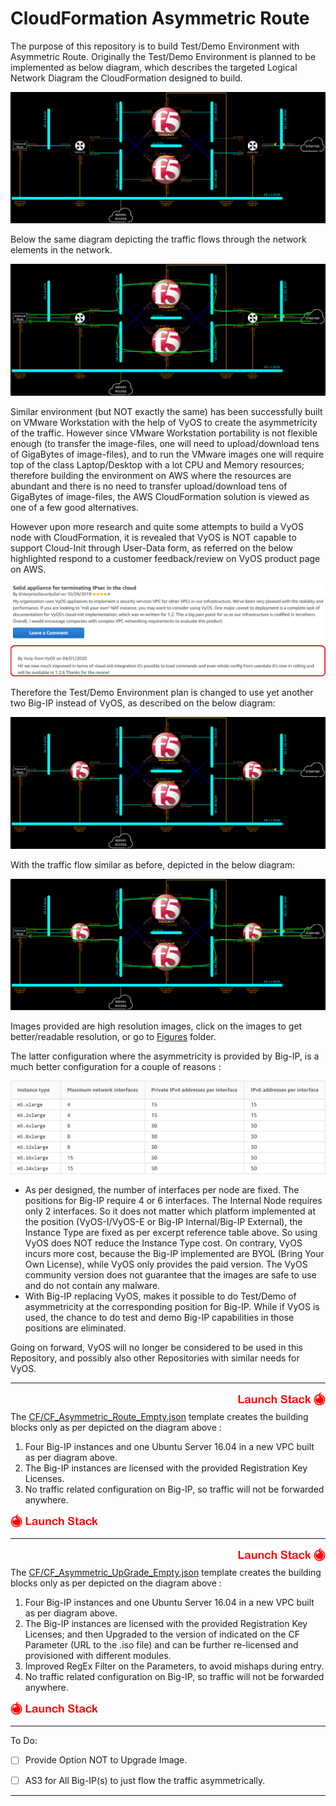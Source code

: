 # CloudFormation Asymmetric Route








The purpose of this repository is to build Test/Demo Environment with Asymmetric Route.
Originally the Test/Demo Environment is planned to be implemented as below diagram, which describes the targeted Logical Network Diagram the CloudFormation designed to build.

![Logical Network Diagram](Figures/LogicalNetworkDiagramVyOS.png)

Below the same diagram depicting the traffic flows through the network elements in the network.

![Logical Network Diagram with Service Flows](Figures/LogicalNetworkDiagramVyOSwithServiceFlows.png)



Similar environment (but NOT exactly the same) has been successfully built on VMware Workstation with the help of VyOS to create the asymmetricity of the traffic.
However since VMware Workstation portability is not flexible enough (to transfer the image-files, one will need to upload/download tens of GigaBytes of image-files), and to run the VMware images one will require top of the class Laptop/Desktop with a lot CPU and Memory resources;
therefore building the environment on AWS where the resources are abundant and there is no need to transfer upload/download tens of GigaBytes of image-files, the AWS CloudFormation solution is viewed as one of a few good alternatives.

However upon more research and quite some attempts to build a VyOS node with CloudFormation, it is revealed that VyOS is NOT capable to support Cloud-Init through User-Data form, as referred on the below highlighted respond to a customer feedback/review on VyOS product page on AWS.

<a href="https://aws.amazon.com/marketplace/reviews/reviews-list/B07N3X1P1T/review/8e54e2e2-963c-4e6f-8fac-90a7adb8ec5b">![VyOS Respond](Figures/VyOSCFCloudInitUserDataSupport20200702Marked.png)</a>



Therefore the Test/Demo Environment plan is changed to use yet another two Big-IP instead of VyOS, as described on the below diagram:

![Logical Network Diagram](Figures/LogicalNetworkDiagramBigIP.png)

With the traffic flow similar as before, depicted in the below diagram:

![Logical Network Diagram with Service Flows](Figures/LogicalNetworkDiagramBigIPwithServiceFlows.png)

Images provided are high resolution images, click on the images to get better/readable resolution, or go to [Figures](Figures/) folder.

The latter configuration where the asymmetricity is provided by Big-IP, is a much better configuration for a couple of reasons :

<a href="https://docs.aws.amazon.com/AWSEC2/latest/UserGuide/using-eni.html">![Supported Interface Per Instance Type](Figures/SupportedInterfacePerInstanceType.png)</a>

* As per designed, the number of interfaces per node are fixed. The positions for Big-IP require 4 or 6 interfaces. The Internal Node requires only 2 interfaces.
  So it does not matter which platform implemented at the position (VyOS-I/VyOS-E or Big-IP Internal/Big-IP External), the Instance Type are fixed as per excerpt reference table above.
  So using VyOS does NOT reduce the Instance Type cost.
  On contrary, VyOS incurs more cost, because the Big-IP implemented are BYOL (Bring Your Own License), while VyOS only provides the paid version.
  The VyOS community version does not guarantee that the images are safe to use and do not contain any malware.
* With Big-IP replacing VyOS, makes it possible to do Test/Demo of asymmetricity at the corresponding position for Big-IP.
  While if VyOS is used, the chance to do test and demo Big-IP capabilities in those positions are eliminated.

Going on forward, VyOS will no longer be considered to be used in this Repository, and possibly also other Repositories with similar needs for VyOS.



***



<a href="https://console.aws.amazon.com/cloudformation/home?region=ap-southeast-1#/stacks/new?stackName=AsymmetricRoute&templateURL=https://aws-f5-singapore-hc-demo-bucket-files.s3-ap-southeast-1.amazonaws.com/CF/CF_Asymmetric_Route_Empty.json"><img align="right" src="https://github.com/gjwdyk/CF-Asymmetric-Route/raw/master/Figures/LaunchStackJigokuShoujo.png" width="140" height="22"/></a><br>

The [CF/CF_Asymmetric_Route_Empty.json](CF/CF_Asymmetric_Route_Empty.json) template creates the building blocks only as per depicted on the diagram above :
1. Four Big-IP instances and one Ubuntu Server 16.04 in a new VPC built as per diagram above.
2. The Big-IP instances are licensed with the provided Registration Key Licenses.
3. No traffic related configuration on Big-IP, so traffic will not be forwarded anywhere.

<a href="https://console.aws.amazon.com/cloudformation/home?region=ap-southeast-1#/stacks/new?stackName=AsymmetricRoute&templateURL=https://aws-f5-singapore-hc-demo-bucket-files.s3-ap-southeast-1.amazonaws.com/CF/CF_Asymmetric_Route_Empty.json"><img src="https://github.com/gjwdyk/CF-Asymmetric-Route/raw/master/Figures/JigokuShoujoLaunchStack.png" width="140" height="22"/></a>



***



<a href="https://console.aws.amazon.com/cloudformation/home?region=ap-southeast-1#/stacks/new?stackName=AsymmetricRoute&templateURL=https://aws-f5-singapore-hc-demo-bucket-files.s3-ap-southeast-1.amazonaws.com/CF/CF_Asymmetric_UpGrade_Empty.json"><img align="right" src="https://github.com/gjwdyk/CF-Asymmetric-Route/raw/master/Figures/LaunchStackJigokuShoujo.png" width="140" height="22"/></a><br>

The [CF/CF_Asymmetric_UpGrade_Empty.json](CF/CF_Asymmetric_UpGrade_Empty.json) template creates the building blocks only as per depicted on the diagram above :
1. Four Big-IP instances and one Ubuntu Server 16.04 in a new VPC built as per diagram above.
2. The Big-IP instances are licensed with the provided Registration Key Licenses; and then Upgraded to the version of indicated on the CF Parameter (URL to the .iso file) and can be further re-licensed and provisioned with different modules.
3. Improved RegEx Filter on the Parameters, to avoid mishaps during entry.
4. No traffic related configuration on Big-IP, so traffic will not be forwarded anywhere.

<a href="https://console.aws.amazon.com/cloudformation/home?region=ap-southeast-1#/stacks/new?stackName=AsymmetricRoute&templateURL=https://aws-f5-singapore-hc-demo-bucket-files.s3-ap-southeast-1.amazonaws.com/CF/CF_Asymmetric_UpGrade_Empty.json"><img src="https://github.com/gjwdyk/CF-Asymmetric-Route/raw/master/Figures/JigokuShoujoLaunchStack.png" width="140" height="22"/></a>



***



To Do:

- [ ] Provide Option NOT to Upgrade Image.
- [ ] AS3 for All Big-IP(s) to just flow the traffic asymmetrically.



***



